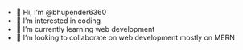 - 👋 Hi, I’m @bhupender6360
- 👀 I’m interested in coding
- 🌱 I’m currently learning web development
- 💞️ I’m looking to collaborate on web development mostly on MERN
